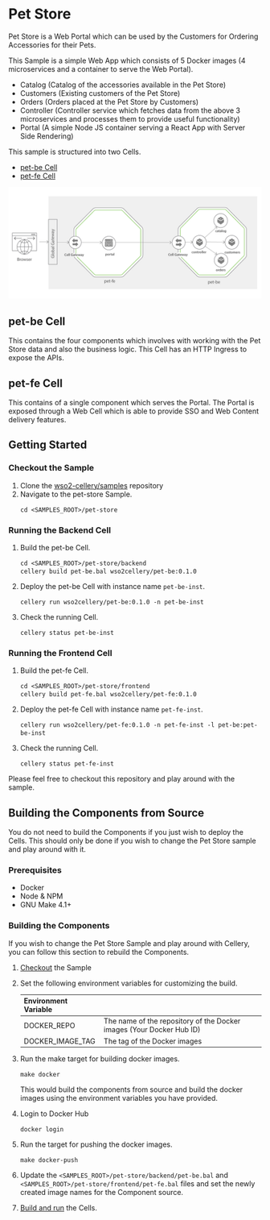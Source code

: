 Pet Store
=========

Pet Store is a Web Portal which can be used by the Customers for Ordering Accessories for their Pets.

This Sample is a simple Web App which consists of 5 Docker images (4 microservices and a container to serve the Web Portal).

* Catalog (Catalog of the accessories available in the Pet Store)
* Customers (Existing customers of the Pet Store)
* Orders (Orders placed at the Pet Store by Customers)
* Controller (Controller service which fetches data from the above 3 microservices and processes them to provide useful functionality)
* Portal (A simple Node JS container serving a React App with Server Side Rendering)

This sample is structured into two Cells.

* [pet-be Cell](#pet-be-cell)
* [pet-fe Cell](#pet-fe-cell)

![Pet Store Cell Architecture Diagram](../docs/images/pet-store-architecture.jpg)

## pet-be Cell

This contains the four components which involves with working with the Pet Store data and also the business logic. This Cell has an HTTP Ingress to expose the APIs.

## pet-fe Cell

This contains of a single component which serves the Portal. The Portal is exposed through a Web Cell which is able to provide SSO and Web Content delivery features.

## Getting Started

### Checkout the Sample

1. Clone the [wso2-cellery/samples](https://github.com/wso2-cellery/samples) repository
2. Navigate to the pet-store Sample.
   ```
   cd <SAMPLES_ROOT>/pet-store
   ```

### Running the Backend Cell

1. Build the pet-be Cell.
   ```
   cd <SAMPLES_ROOT>/pet-store/backend
   cellery build pet-be.bal wso2cellery/pet-be:0.1.0
   ```
2. Deploy the pet-be Cell with instance name `pet-be-inst`.
   ```
   cellery run wso2cellery/pet-be:0.1.0 -n pet-be-inst
   ```
3. Check the running Cell.
   ```
   cellery status pet-be-inst
   ```

### Running the Frontend Cell

1. Build the pet-fe Cell.
   ```
   cd <SAMPLES_ROOT>/pet-store/frontend
   cellery build pet-fe.bal wso2cellery/pet-fe:0.1.0
   ```
2. Deploy the pet-fe Cell with instance name `pet-fe-inst`.
   ```
   cellery run wso2cellery/pet-fe:0.1.0 -n pet-fe-inst -l pet-be:pet-be-inst
   ```
3. Check the running Cell.
   ```
   cellery status pet-fe-inst
   ```

Please feel free to checkout this repository and play around with the sample.

## Building the Components from Source

You do not need to build the Components if you just wish to deploy the Cells. This should only be done if you wish to change the Pet Store sample and play around with it.

### Prerequisites

* Docker
* Node & NPM
* GNU Make 4.1+

### Building the Components

If you wish to change the Pet Store Sample and play around with Cellery, you can follow this section to rebuild the Components.

1. [Checkout](#checkout-the-sample) the Sample
2. Set the following environment variables for customizing the build.

   | Environment Variable  |                                                                       |
   |-----------------------|-----------------------------------------------------------------------|
   | DOCKER_REPO           | The name of the repository of the Docker images (Your Docker Hub ID)  |
   | DOCKER_IMAGE_TAG      | The tag of the Docker images                                          |

3. Run the make target for building docker images.
   ```
   make docker
   ```
   This would build the components from source and build the docker images using the environment variables you have provided.
4. Login to Docker Hub
   ```
   docker login
   ```
5. Run the target for pushing the docker images.
   ```
   make docker-push
   ```
6. Update the `<SAMPLES_ROOT>/pet-store/backend/pet-be.bal` and `<SAMPLES_ROOT>/pet-store/frontend/pet-fe.bal` files and set the newly created image names for the Component source.
7. [Build and run](#getting-started) the Cells.
